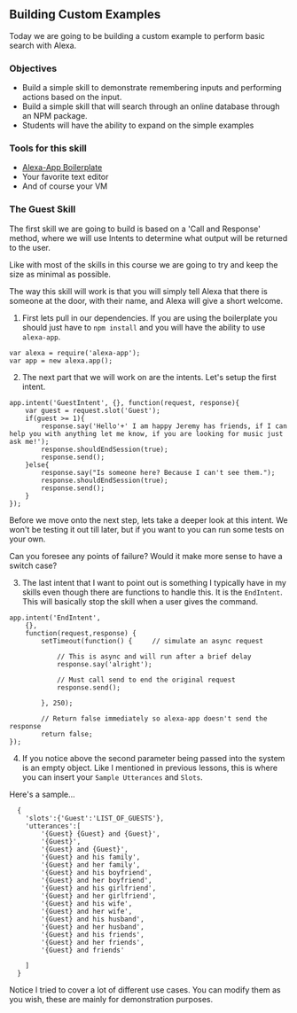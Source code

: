 ## Building Custom Examples
 
Today we are going to be building a custom example to perform basic search with Alexa.

### Objectives
* Build a simple skill to demonstrate remembering inputs and performing actions based on the input.
* Build a simple skill that will search through an online database through an NPM package.
* Students will have the ability to expand on the simple examples

### Tools for this skill
* [Alexa-App Boilerplate](https://github.com/sammyboy45467/AlexaBoilerplate)
* Your favorite text editor
* And of course your VM

### The Guest Skill

The first skill we are going to build is based on a 'Call and Response' method, where we will use Intents to determine 
what output will be returned to the user. 

Like with most of the skills in this course we are going to try and keep the size as minimal as possible. 

The way this skill will work is that you will simply tell Alexa that there is someone at the door, with their name, and 
Alexa will give a short welcome.

1. First lets pull in our dependencies. If you are using the boilerplate you should just have to `npm install` and you 
will have the ability to use `alexa-app`.
```
var alexa = require('alexa-app');
var app = new alexa.app();
```

2. The next part that we will work on are the intents. Let's setup the first intent.
```
app.intent('GuestIntent', {}, function(request, response){
    var guest = request.slot('Guest');
    if(guest >= 1){
        response.say('Hello'+' I am happy Jeremy has friends, if I can help you with anything let me know, if you are looking for music just ask me!');
        response.shouldEndSession(true);
        response.send();
    }else{
        response.say("Is someone here? Because I can't see them.");
        response.shouldEndSession(true);
        response.send();
    }
});
```
Before we move onto the next step, lets take a deeper look at this intent. We won't be testing it out till later, 
but if you want to you can run some tests on your own. 

Can you foresee any points of failure? Would it make more sense to have a switch case?

3. The last intent that I want to point out is something I typically have in my skills even though there are functions 
to handle this. It is the `EndIntent`. This will basically stop the skill when a user gives the command.

```
app.intent('EndIntent',
	{},
	function(request,response) {
		setTimeout(function() {		// simulate an async request

	        // This is async and will run after a brief delay
	        response.say('alright');

	        // Must call send to end the original request
	        response.send();

		}, 250);

	    // Return false immediately so alexa-app doesn't send the response
	    return false;
});

```

4. If you notice above the second parameter being passed into the system is an empty object. Like I mentioned in previous 
lessons, this is where you can insert your `Sample Utterances` and `Slots`. 

Here's a sample...
```
  {
    'slots':{'Guest':'LIST_OF_GUESTS'},
    'utterances':[
		'{Guest} {Guest} and {Guest}',
		'{Guest}',
		'{Guest} and {Guest}',
		'{Guest} and his family',
		'{Guest} and her family',
		'{Guest} and his boyfriend',
		'{Guest} and her boyfriend',
		'{Guest} and his girlfriend',
		'{Guest} and her girlfriend',
		'{Guest} and his wife',
		'{Guest} and her wife',
		'{Guest} and his husband',
		'{Guest} and her husband',
		'{Guest} and his friends',
		'{Guest} and her friends',
		'{Guest} and friends'

	]
  }
```

Notice I tried to cover a lot of different use cases. You can modify them as you wish, these are mainly for demonstration purposes.
